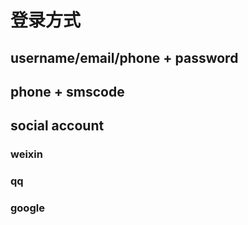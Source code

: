 登录方式
===

username/email/phone + password
---

phone + smscode
---

social account
---

### weixin

### qq

### google